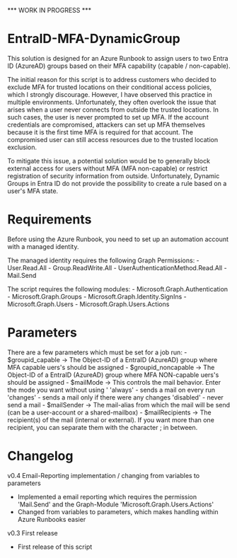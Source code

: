 *** WORK IN PROGRESS ***

# EntraID-MFA-DynamicGroup
This solution is designed for an Azure Runbook to assign users to two Entra ID (AzureAD) groups based on their MFA capability (capable / non-capable).

The initial reason for this script is to address customers who decided to exclude MFA for trusted locations on their conditional access policies, which I strongly discourage. However, I have observed this practice in multiple environments. Unfortunately, they often overlook the issue that arises when a user never connects from outside the trusted locations. In such cases, the user is never prompted to set up MFA. If the account credentials are compromised, attackers can set up MFA themselves because it is the first time MFA is required for that account. The compromised user can still access resources due to the trusted location exclusion.

To mitigate this issue, a potential solution would be to generally block external access for users without MFA (MFA non-capable) or restrict registration of security information from outside. Unfortunately, Dynamic Groups in Entra ID do not provide the possibility to create a rule based on a user's MFA state.

# Requirements
Before using the Azure Runbook, you need to set up an automation account with a managed identity.

 The managed identity requires the following Graph Permissions:
    - User.Read.All
    - Group.ReadWrite.All
    - UserAuthenticationMethod.Read.All
    - Mail.Send


 The script requires the following modules:
    - Microsoft.Graph.Authentication
    - Microsoft.Graph.Groups
    - Microsoft.Graph.Identity.SignIns
    - Microsoft.Graph.Users
    - Microsoft.Graph.Users.Actions

# Parameters
There are a few parameters which must be set for a job run:
    - $groupid_capable -> The Object-ID of a EntraID (AzureAD) group where MFA capable uers's should be assigned
    - $groupid_noncapable -> The Object-ID of a EntraID (AzureAD) group where MFA NON-capable uers's should be assigned
    - $mailMode -> This controls the mail behavior. Enter the mode you want without using '
        'always' - sends a mail on every run
        'changes' - sends a mail only if there were any changes
        'disabled' - never send a mail
    - $mailSender -> The mail-alias from which the mail will be send (can be a user-account or a shared-mailbox)
    - $mailRecipients -> The recipient(s) of the mail (internal or external). If you want more than one recipient, you can separate them with the character ; in between.

# Changelog
v0.4 Email-Reporting implementation / changing from variables to parameters
- Implemented a email reporting which requires the permission 'Mail.Send' and the Graph-Module 'Microsoft.Graph.Users.Actions'
- Changed from variables to parameters, which makes handling within Azure Runbooks easier

v0.3 First release
- First release of this script

